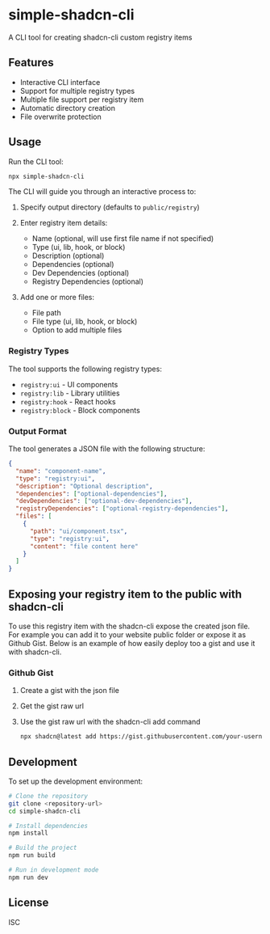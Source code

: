 # simple-shadcn-cli

A CLI tool for creating shadcn-cli custom registry items

## Features

- Interactive CLI interface
- Support for multiple registry types
- Multiple file support per registry item
- Automatic directory creation
- File overwrite protection

## Usage

Run the CLI tool:

```bash
npx simple-shadcn-cli
```

The CLI will guide you through an interactive process to:

1. Specify output directory (defaults to `public/registry`)

2. Enter registry item details:
   - Name (optional, will use first file name if not specified)
   - Type (ui, lib, hook, or block)
   - Description (optional)
   - Dependencies (optional)
   - Dev Dependencies (optional)
   - Registry Dependencies (optional)

3. Add one or more files:
   - File path
   - File type (ui, lib, hook, or block)
   - Option to add multiple files

### Registry Types

The tool supports the following registry types:

- `registry:ui` - UI components
- `registry:lib` - Library utilities
- `registry:hook` - React hooks
- `registry:block` - Block components

### Output Format

The tool generates a JSON file with the following structure:

```json
{
  "name": "component-name",
  "type": "registry:ui",
  "description": "Optional description",
  "dependencies": ["optional-dependencies"],
  "devDependencies": ["optional-dev-dependencies"],
  "registryDependencies": ["optional-registry-dependencies"],
  "files": [
    {
      "path": "ui/component.tsx",
      "type": "registry:ui",
      "content": "file content here"
    }
  ]
}
```

## Exposing your registry item to the public with shadcn-cli

To use this registry item with the shadcn-cli expose the created json file. For example you can add it to your website public folder or expose it as Github Gist. Below is an example of how easily deploy too a gist and use it with shadcn-cli.

### Github Gist

1. Create a gist with the json file
2. Get the gist raw url
3. Use the gist raw url with the shadcn-cli add command

    ```bash
    npx shadcn@latest add https://gist.githubusercontent.com/your-username/your-gist-id/raw/your-file.json
    ```

## Development

To set up the development environment:

```bash
# Clone the repository
git clone <repository-url>
cd simple-shadcn-cli

# Install dependencies
npm install

# Build the project
npm run build

# Run in development mode
npm run dev
```

## License

ISC
